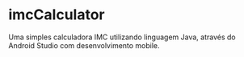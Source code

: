 # imcCalculator
Uma simples calculadora IMC utilizando linguagem Java, através do Android Studio com desenvolvimento mobile.
